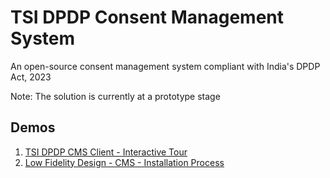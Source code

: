 # TSI DPDP Consent Management System
An open-source consent management system compliant with India's DPDP Act, 2023

Note: The solution is currently at a prototype stage

## Demos

1. [TSI DPDP CMS Client - Interactive Tour](https://dpdp-cms.tsicoop.org)
2. [Low Fidelity Design - CMS - Installation Process](https://github.com/tsi-cooperative/tsi-dpdp-cms/blob/main/docs/TSI-DPDP-CMS-Server-Installation-LoFi.pdf)

